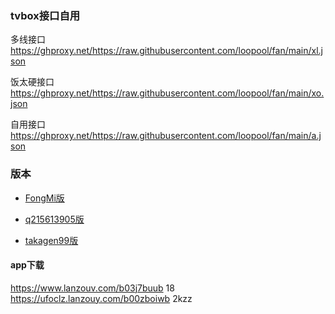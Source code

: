 ### tvbox接口自用

多线接口  
https://ghproxy.net/https://raw.githubusercontent.com/loopool/fan/main/xl.json

饭太硬接口  
https://ghproxy.net/https://raw.githubusercontent.com/loopool/fan/main/xo.json

自用接口  
https://ghproxy.net/https://raw.githubusercontent.com/loopool/fan/main/a.json

### 版本

- [FongMi版](https://github.com/FongMi/TV ) 

- [q215613905版](https://github.com/q215613905/TVBoxOS) 

- [takagen99版](https://github.com/takagen99/Box) 

#### app下载
https://www.lanzouv.com/b03j7buub 18  
https://ufoclz.lanzouy.com/b00zboiwb 2kzz